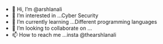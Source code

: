 - 👋 Hi, I’m @arshlanali
- 👀 I’m interested in ...Cyber Security
- 🌱 I’m currently learning ...Different programming languages
- 💞️ I’m looking to collaborate on ...
- 📫 How to reach me ...insta @thearshlanali

<!---
arshlanali/arshlanali is a ✨ special ✨ repository because its `README.md` (this file) appears on your GitHub profile.
You can click the Preview link to take a look at your changes.
--->

